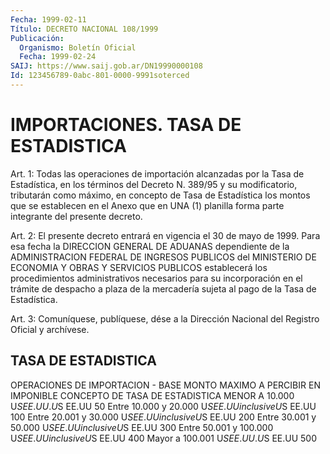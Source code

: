 ```yaml
---
Fecha: 1999-02-11
Título: DECRETO NACIONAL 108/1999
Publicación:
  Organismo: Boletín Oficial
  Fecha: 1999-02-24
SAIJ: https://www.saij.gob.ar/DN19990000108
Id: 123456789-0abc-801-0000-9991soterced
---
```

# IMPORTACIONES. TASA DE ESTADISTICA

<a id="1"></a>
Art. 1: Todas las operaciones de importación alcanzadas por la Tasa de Estadística, en los términos del Decreto N. 389/95 y su modificatorio, tributarán como máximo, en concepto de Tasa de Estadística los montos que se establecen en el Anexo que en UNA (1) planilla forma parte integrante del presente decreto.

<a id="2"></a>
Art. 2: El presente decreto entrará en vigencia el 30 de mayo de 1999. Para esa fecha la DIRECCION GENERAL DE ADUANAS dependiente de la ADMINISTRACION FEDERAL DE INGRESOS PUBLICOS del MINISTERIO DE ECONOMIA Y OBRAS Y SERVICIOS PUBLICOS establecerá los procedimientos administrativos necesarios para su incorporación en el trámite de despacho a plaza de la mercadería sujeta al pago de la Tasa de Estadística.

<a id="3"></a>
Art. 3: Comuníquese, publíquese, dése a la Dirección Nacional del Registro Oficial y archívese.

## TASA DE ESTADISTICA

<a id="1"></a>
OPERACIONES DE IMPORTACION - BASE MONTO MAXIMO A PERCIBIR EN IMPONIBLE CONCEPTO DE TASA DE ESTADISTICA MENOR A 10.000 U$S EE.UU. U$S EE.UU 50 Entre 10.000 y 20.000 U$S EE.UU inclusive U$S EE.UU 100 Entre 20.001 y 30.000 U$S EE.UU inclusive U$S EE.UU 200 Entre 30.001 y 50.000 U$S EE.UU inclusive U$S EE.UU 300 Entre 50.001 y 100.000 U$S EE.UU inclusive U$S EE.UU 400 Mayor a 100.001 U$S EE.UU. U$S EE.UU 500